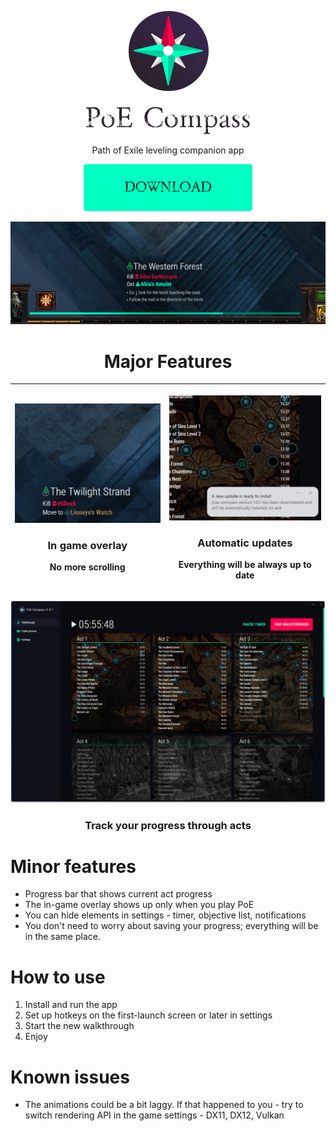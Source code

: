 
<p align="center">  
  <img alt="PoE Compass App" src="https://raw.githubusercontent.com/eunikitin/PoE-Compass/master/assets/logo.png">  
</p>  
<p align="center">Path of Exile leveling companion app</p>  

<p align="center">  
  <a href="https://github.com/eunikitin/PoE-Compass/releases/download/v1.0.0/PoE-Compass-Setup-1.0.0.exe"><img alt="PoE Compass App" src="https://raw.githubusercontent.com/eunikitin/PoE-Compass/master/assets/download_button.png"></a>  
</p>  

<p align="center"><img width="800px" src="https://raw.githubusercontent.com/eunikitin/PoE-Compass/master/assets/overview_image.png"></p>


<h1 align="center">Major Features</h1>

| <p align="center"><img alt="PoE Compass Overlay" width="385px" src="https://raw.githubusercontent.com/eunikitin/PoE-Compass/master/assets/overlay_feature.gif"></p><h3 align="center">In game overlay</h3><p align="center">No more scrolling</p> | <p align="center"><img alt="PoE Compass autoupdates" width="385px" src="https://raw.githubusercontent.com/eunikitin/PoE-Compass/master/assets/autoupdates_feature.png"></p><h3 align="center">Automatic updates</h3><p align="center">Everything will be always up to date</p> |
|--|--|

<p align="center"><img width="800px" src="https://raw.githubusercontent.com/eunikitin/PoE-Compass/master/assets/app_screen.jpg"></p>

<h3 align="center">Track your progress through acts</h3>

<h1>Minor features</h1>

- Progress bar that shows current act progress
- The in-game overlay shows up only when you play PoE
- You can hide elements in settings - timer, objective list, notifications
- You don't need to worry about saving your progress; everything will be in the same place.

<h1>How to use</h1>

1. Install and run the app
2. Set up hotkeys on the first-launch screen or later in settings
3. Start the new walkthrough
4. Enjoy

<h1>Known issues</h1>

* The animations could be a bit laggy. If that happened to you - try to switch rendering API in the game settings - DX11, DX12, Vulkan
  
 
